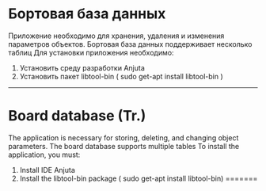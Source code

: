 
# Бортовая база данных
Приложение необходимо для хранения, удаления и изменения параметров объектов. 
Бортовая база данных поддерживает несколько таблиц
Для установки приложения необходимо:
1. Установить среду разработки Anjuta
2. Установить пакет libtool-bin ( sudo get-apt install libtool-bin )

-------------------------------------------
# Board database (Tr.)
The application is necessary for storing, deleting, and changing object parameters. 
The board database supports multiple tables
To install the application, you must:
1. Install IDE Anjuta
2. Install the libtool-bin package ( sudo get-apt install libtool-bin)
=======

